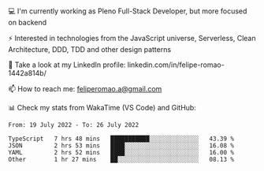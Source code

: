 💻 I'm currently working as Pleno Full-Stack Developer, but more focused on backend

⚡ Interested in technologies from the JavaScript universe, Serverless, Clean Architecture, DDD, TDD and other design patterns

👥 Take a look at my LinkedIn profile: linkedin.com/in/felipe-romao-1442a814b/

📫 How to reach me: feliperomao.a@gmail.com

📊 Check my stats from WakaTime (VS Code) and GitHub:

<!--START_SECTION:waka-->

```text
From: 19 July 2022 - To: 26 July 2022

TypeScript   7 hrs 48 mins   ███████████░░░░░░░░░░░░░░   43.39 %
JSON         2 hrs 53 mins   ████░░░░░░░░░░░░░░░░░░░░░   16.08 %
YAML         2 hrs 52 mins   ████░░░░░░░░░░░░░░░░░░░░░   16.00 %
Other        1 hr 27 mins    ██░░░░░░░░░░░░░░░░░░░░░░░   08.13 %
```

<!--END_SECTION:waka-->
